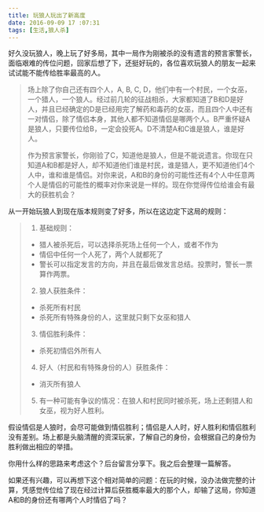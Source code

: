 ```yaml
---
title: 玩狼人玩出了新高度
date: 2016-09-09 17 :07:31
tags: [生活,狼人杀]
---
```

好久没玩狼人，晚上玩了好多局，其中一局作为刚被杀的没有遗言的预言家警长，面临艰难的传位问题，回家后想了下，还挺好玩的，各位喜欢玩狼人的朋友一起来试试能不能传给胜率最高的人。

> 场上除了你自己还有四个人，A, B, C, D，他们中有一个村民，一个女巫，一个猎人，一个狼人。经过前几轮的征战相杀，大家都知道了B和D是好人，并且已经确定的D是已经用完了解药和毒药的女巫，而且四个人中还有一对情侣，除了情侣本身，其他人都不知道情侣是哪两个人。B严重怀疑A是狼人，只要传位给B，一定会投死A。D不清楚A和C谁是狼人，谁是好人。
> 
> 作为预言家警长，你刚验了C，知道他是狼人，但是不能说遗言。你现在只知道A和B都是好人，却不知道他们谁是村民，谁是猎人，更不知道他们4个人中，谁和谁是情侣。对你来说，A和B的身份的可能性还有4个人中任意两个人是情侣的可能性的概率对你来说是一样的。现在你觉得传位给谁会有最大的获胜机会？

从一开始玩狼人到现在版本规则变了好多，所以在这边定下这局的规则：
> 1. 基础规则：
> 	- 猎人被杀死后，可以选择杀死场上任何一个人，或者不作为
> 	- 情侣中任何一个人死了，两个人就都死了 &nbsp;
> 	- 警长可以指定发言的方向，并且在最后做发言总结。投票时，警长一票算作两票。
> 2. 狼人获胜条件：
> 	- 杀死所有村民
> 	- 杀死所有特殊身份的人，这里就只剩下女巫和猎人
> 3. 情侣胜利条件：
> 	- 杀死初情侣外所有人
> 4. 好人（村民和有特殊身份的人）获胜条件：
> 	- 消灭所有狼人
> 5. 有一种可能有争议的情况：在狼人和村民同时被杀死，场上还剩猎人和女巫，视为好人胜利。

假设情侣是人狼时，会尽可能做到情侣胜利；情侣是人人时，好人胜利和情侣胜利没有差别。场上都是头脑清醒的资深玩家，了解自己的身份，会根据自己的身份为胜利做出相应的举措。

你用什么样的思路来考虑这个？后台留言分享下。我之后会整理一篇解答。

如果还有兴趣，可以再想下这个相对简单的问题：在玩的时候，没办法做完整的计算，凭感觉传位给了现在经过计算后获胜概率最大的那个人，却输了这局，你知道A和B的身份还有哪两个人时情侣了吗？
